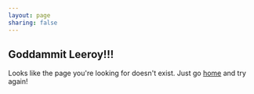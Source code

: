 ```yaml
---
layout: page
sharing: false
---
```


## Goddammit Leeroy!!!
Looks like the page you're looking for doesn't exist. Just go [home](/) and try again!